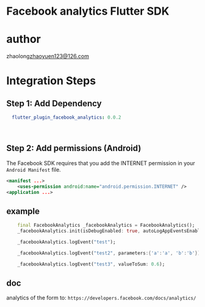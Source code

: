 # Facebook analytics Flutter SDK 

# author

zhaolong<zhaoyuen123@126.com>

# Integration Steps

## Step 1: Add Dependency


```yaml
  flutter_plugin_facebook_analytics: 0.0.2
```

<br/>

## Step 2: Add permissions (Android)

The Facebook SDK requires that you add the INTERNET permission in your `Android Manifest` file.

```xml
<manifest ...>
    <uses-permission android:name="android.permission.INTERNET" />
<application ...>
```

## example

```dart
    final FacebookAnalytics _facebookAnalytics = FacebookAnalytics();
    _facebookAnalytics.init(isDebugEnabled: true, autoLogAppEventsEnabled: true);

    _facebookAnalytics.logEvent("test");

    _facebookAnalytics.logEvent("test2", parameters:{'a':'a', 'b':'b'});

    _facebookAnalytics.logEvent("test3", valueToSum: 0.6);
``` 
## doc
  analytics of the form to:
    `https://developers.facebook.com/docs/analytics/`
